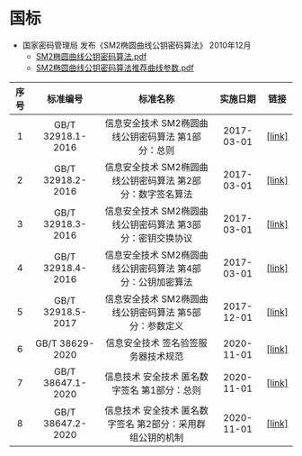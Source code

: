 # 国标
- 国家密码管理局 发布《SM2椭圆曲线公钥密码算法》 2010年12月
  - [SM2椭圆曲线公钥密码算法.pdf](https://oscca.gov.cn/sca/xxgk/2010-12/17/1002386/files/b791a9f908bb4803875ab6aeeb7b4e03.pdf)
  - [SM2椭圆曲线公钥密码算法推荐曲线参数.pdf](https://oscca.gov.cn/sca/xxgk/2010-12/17/1002386/files/b965ce832cc34bc191cb1cde446b860d.pdf)



|序号|标准编号|标准名称|实施日期|链接|
| :---: | :---: | :---: | :---: | :---: |
|1|GB/T 32918.1-2016|信息安全技术 SM2椭圆曲线公钥密码算法 第1部分：总则|2017-03-01|[[link]](https://openstd.samr.gov.cn/bzgk/gb/newGbInfo?hcno=3EE2FD47B962578070541ED468497C5B)|
|2|GB/T 32918.2-2016|信息安全技术 SM2椭圆曲线公钥密码算法 第2部分：数字签名算法|2017-03-01|[[link]](https://openstd.samr.gov.cn/bzgk/gb/newGbInfo?hcno=6F1FAEB62F9668F25F38E0BF0291D4AC)|
|3|GB/T 32918.3-2016|信息安全技术 SM2椭圆曲线公钥密码算法 第3部分：密钥交换协议|2017-03-01|[[link]](https://openstd.samr.gov.cn/bzgk/gb/newGbInfo?hcno=66A89DD6DA64F49C49456B757BA0624F)|
|4|GB/T 32918.4-2016|信息安全技术 SM2椭圆曲线公钥密码算法 第4部分：公钥加密算法|2017-03-01|[[link]](https://openstd.samr.gov.cn/bzgk/gb/newGbInfo?hcno=370AF152CB5CA4A377EB4D1B21DECAE0)|
|5|GB/T 32918.5-2017|信息安全技术 SM2椭圆曲线公钥密码算法 第5部分：参数定义|2017-12-01|[[link]](https://openstd.samr.gov.cn/bzgk/gb/newGbInfo?hcno=728DEA8B8BB32ACFB6EF4BF449BC3077)|
|6|GB/T 38629-2020|信息安全技术 签名验签服务器技术规范|2020-11-01|[[link]](https://openstd.samr.gov.cn/bzgk/gb/newGbInfo?hcno=19860FA3696E88D8FF14105B48C442ED)|
|7|GB/T 38647.1-2020|信息技术 安全技术 匿名数字签名 第1部分：总则|2020-11-01|[[link]](https://openstd.samr.gov.cn/bzgk/gb/newGbInfo?hcno=C78C541012BFFE87A8BB68F56E061A8B)|
|8|GB/T 38647.2-2020|信息技术 安全技术 匿名数字签名 第2部分：采用群组公钥的机制|2020-11-01|[[link]](https://openstd.samr.gov.cn/bzgk/gb/newGbInfo?hcno=40F2EA1048157B7DC6B05DB764D1236D)|


